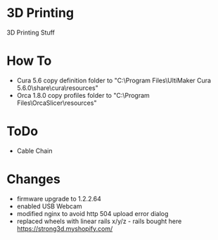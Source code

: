 # 3D Printing
3D Printing Stuff

# How To
- Cura 5.6 copy definition folder to "C:\Program Files\UltiMaker Cura 5.6.0\share\cura\resources\"
- Orca 1.8.0 copy profiles folder to "C:\Program Files\OrcaSlicer\resources\"


 



# ToDo

- Cable Chain


# Changes
- firmware upgrade to 1.2.2.64
- enabled USB Webcam
- modified nginx to avoid http 504 upload error dialog
- replaced wheels with linear rails x/y/z - rails bought here https://strong3d.myshopify.com/

